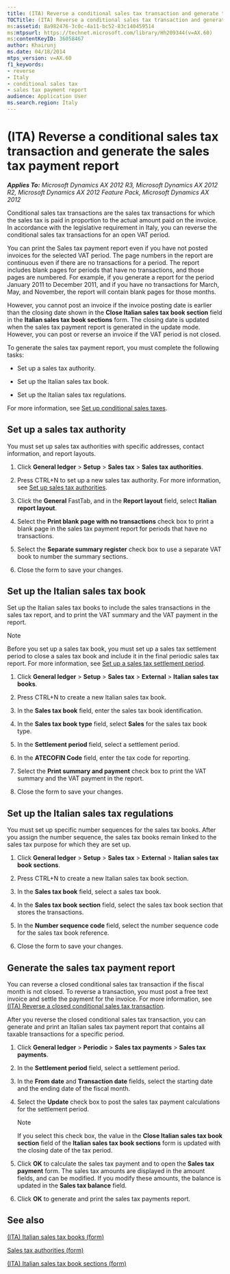 ```yaml
---
title: (ITA) Reverse a conditional sales tax transaction and generate the sales tax payment report
TOCTitle: (ITA) Reverse a conditional sales tax transaction and generate the sales tax payment report
ms:assetid: 8a982476-3c0c-4a11-bc52-83c140459514
ms:mtpsurl: https://technet.microsoft.com/library/Hh209344(v=AX.60)
ms:contentKeyID: 36058467
author: Khairunj
ms.date: 04/18/2014
mtps_version: v=AX.60
f1_keywords:
- reverse
- Italy
- conditional sales tax
- sales tax payment report
audience: Application User
ms.search.region: Italy
---
```


# (ITA) Reverse a conditional sales tax transaction and generate the sales tax payment report 


_**Applies To:** Microsoft Dynamics AX 2012 R3, Microsoft Dynamics AX 2012 R2, Microsoft Dynamics AX 2012 Feature Pack, Microsoft Dynamics AX 2012_

Conditional sales tax transactions are the sales tax transactions for which the sales tax is paid in proportion to the actual amount paid on the invoice. In accordance with the legislative requirement in Italy, you can reverse the conditional sales tax transactions for an open VAT period.

You can print the Sales tax payment report even if you have not posted invoices for the selected VAT period. The page numbers in the report are continuous even if there are no transactions for a period. The report includes blank pages for periods that have no transactions, and those pages are numbered. For example, if you generate a report for the period January 2011 to December 2011, and if you have no transactions for March, May, and November, the report will contain blank pages for those months.

However, you cannot post an invoice if the invoice posting date is earlier than the closing date shown in the **Close Italian sales tax book section** field in the **Italian sales tax book sections** form. The closing date is updated when the sales tax payment report is generated in the update mode. However, you can post or reverse an invoice if the VAT period is not closed.

To generate the sales tax payment report, you must complete the following tasks:

  - Set up a sales tax authority.

  - Set up the Italian sales tax book.

  - Set up the Italian sales tax regulations.

For more information, see [Set up conditional sales taxes](set-up-conditional-sales-taxes.md).

## Set up a sales tax authority

You must set up sales tax authorities with specific addresses, contact information, and report layouts.

1.  Click **General ledger** \> **Setup** \> **Sales tax** \> **Sales tax authorities**.

2.  Press CTRL+N to set up a new sales tax authority. For more information, see [Set up sales tax authorities](set-up-sales-tax-authorities.md).

3.  Click the **General** FastTab, and in the **Report layout** field, select **Italian report layout**.

4.  Select the **Print blank page with no transactions** check box to print a blank page in the sales tax payment report for periods that have no transactions.

5.  Select the **Separate summary register** check box to use a separate VAT book to number the summary sections.

6.  Close the form to save your changes.

## Set up the Italian sales tax book

Set up the Italian sales tax books to include the sales transactions in the sales tax report, and to print the VAT summary and the VAT payment in the report.


> [!NOTE]
> <P>Before you set up a sales tax book, you must set up a sales tax settlement period to close a sales tax book and include it in the final periodic sales tax report. For more information, see <A href="set-up-a-sales-tax-settlement-period.md">Set up a sales tax settlement period</A>.</P>



1.  Click **General ledger** \> **Setup** \> **Sales tax** \> **External** \> **Italian sales tax books**.

2.  Press CTRL+N to create a new Italian sales tax book.

3.  In the **Sales tax book** field, enter the sales tax book identification.

4.  In the **Sales tax book type** field, select **Sales** for the sales tax book type.

5.  In the **Settlement period** field, select a settlement period.

6.  In the **ATECOFIN Code** field, enter the tax code for reporting.

7.  Select the **Print summary and payment** check box to print the VAT summary and the VAT payment in the report.

8.  Close the form to save your changes.

## Set up the Italian sales tax regulations

You must set up specific number sequences for the sales tax books. After you assign the number sequence, the sales tax books remain linked to the sales tax purpose for which they are set up.

1.  Click **General ledger** \> **Setup** \> **Sales tax** \> **External** \> **Italian sales tax book sections**.

2.  Press CTRL+N to create a new Italian sales tax book section.

3.  In the **Sales tax book** field, select a sales tax book.

4.  In the **Sales tax book section** field, select the sales tax book section that stores the transactions.

5.  In the **Number sequence code** field, select the number sequence code for the sales tax book reference.

6.  Close the form to save your changes.

## Generate the sales tax payment report

You can reverse a closed conditional sales tax transaction if the fiscal month is not closed. To reverse a transaction, you must post a free text invoice and settle the payment for the invoice. For more information, see [(ITA) Reverse a closed conditional sales tax transaction](ita-reverse-a-closed-conditional-sales-tax-transaction.md).

After you reverse the closed conditional sales tax transaction, you can generate and print an Italian sales tax payment report that contains all taxable transactions for a specific period.

1.  Click **General ledger** \> **Periodic** \> **Sales tax payments** \> **Sales tax payments**.

2.  In the **Settlement period** field, select a settlement period.

3.  In the **From date** and **Transaction date** fields, select the starting date and the ending date of the fiscal month.

4.  Select the **Update** check box to post the sales tax payment calculations for the settlement period.
    

    > [!NOTE]
    > <P>If you select this check box, the value in the <STRONG>Close Italian sales tax book section</STRONG> field of the <STRONG>Italian sales tax book sections</STRONG> form is updated with the closing date of the tax period.</P>



5.  Click **OK** to calculate the sales tax payment and to open the **Sales tax payment** form. The sales tax amounts are displayed in the amount fields, and can be modified. If you modify these amounts, the balance is updated in the **Sales tax balance** field.

6.  Click **OK** to generate and print the sales tax payments report.

## See also

[(ITA) Italian sales tax books (form)](https://technet.microsoft.com/library/aa620738\(v=ax.60\))

[Sales tax authorities (form)](https://technet.microsoft.com/library/aa552841\(v=ax.60\))

[(ITA) Italian sales tax book sections (form)](https://technet.microsoft.com/library/aa600627\(v=ax.60\))

  


